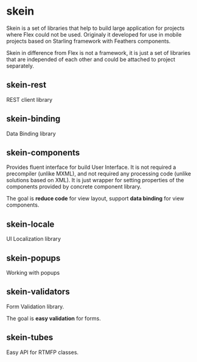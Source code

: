 skein
=====

Skein is a set of libraries that help to build large application for projects where Flex could not be used. Originaly it  developed for use in mobile projects based on Starling framework with Feathers components.

Skein in difference from Flex is not a framework, it is just a set of libraries that are independed of each other and could be attached to project separately.

skein-rest
----
REST client library 

skein-binding
----
Data Binding library

skein-components
----
Provides fluent interface for build User Interface. It is not required a precompiler (unlike MXML), and not required any processing code (unlike solutions based on XML). It is just wrapper for setting properties of the components provided by concrete component library.

The goal is **reduce code** for view layout, support **data binding** for view components.


skein-locale
----
UI Localization library

skein-popups
----
Working with popups

skein-validators
----
Form Validation library.

The goal is **easy validation** for forms.

skein-tubes
----
Easy API for RTMFP classes.
